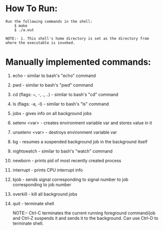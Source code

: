 # How To Run:

	Run the following commands in the shell:
		$ make
		$ ./a.out

	NOTE:- 1. This shell's home directory is set as the directory from where the executable is invoked.

# Manually implemented commands:

1. echo - similar to bash's "echo" command
1. pwd - similar to bash's "pwd" command
1. cd (flags: ~, -, ., ..) - similar to bash's "cd" command
1. ls (flags: -a, -l) - similar to bash's "ls" command
1. jobs - gives info on all background jobs
1. setenv \<var> <value> - creates environment variable var and stores value in it
1. unsetenv \<var> - destroys environment variable var
1. bg - resumes a suspended background job in the background itself
1. nightswatch - similar to bash's "watch" command
1. newborn - prints pid of most recently created process
1. interrupt - prints CPU interrupt info
1. kjob <job number> <signal number> - sends signal corresponding to signal number to job corresponding to job number
1. overkill - kill all background jobs
1. quit - terminate shell

	NOTE:- Ctrl-C terminates the current running foreground command/job and Ctrl-Z suspends it and sends it to the background. Can use Ctrl-D to terminate shell.
